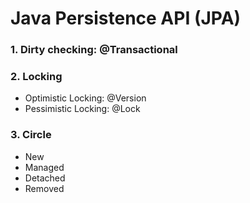 # Java Persistence API (JPA)

### 1. Dirty checking: @Transactional
### 2. Locking
- Optimistic Locking: @Version
- Pessimistic Locking: @Lock

### 3. Circle
- New
- Managed
- Detached
- Removed
